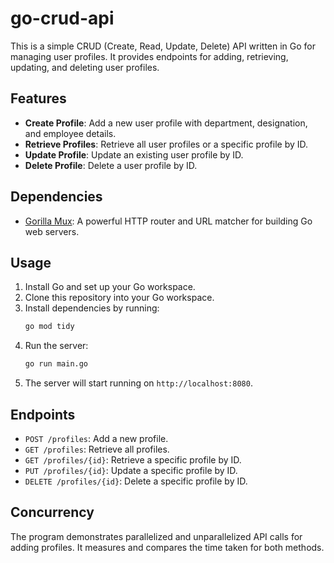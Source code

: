 # go-crud-api

This is a simple CRUD (Create, Read, Update, Delete) API written in Go for managing user profiles. It provides endpoints for adding, retrieving, updating, and deleting user profiles.

## Features

- **Create Profile**: Add a new user profile with department, designation, and employee details.
- **Retrieve Profiles**: Retrieve all user profiles or a specific profile by ID.
- **Update Profile**: Update an existing user profile by ID.
- **Delete Profile**: Delete a user profile by ID.

## Dependencies

- [Gorilla Mux](https://github.com/gorilla/mux): A powerful HTTP router and URL matcher for building Go web servers.

## Usage

1. Install Go and set up your Go workspace.
2. Clone this repository into your Go workspace.
3. Install dependencies by running:
   ```bash
   go mod tidy
   ```
4. Run the server:
   ```bash
   go run main.go
   ```
5. The server will start running on `http://localhost:8080`.

## Endpoints

- `POST /profiles`: Add a new profile.
- `GET /profiles`: Retrieve all profiles.
- `GET /profiles/{id}`: Retrieve a specific profile by ID.
- `PUT /profiles/{id}`: Update a specific profile by ID.
- `DELETE /profiles/{id}`: Delete a specific profile by ID.

## Concurrency

The program demonstrates parallelized and unparallelized API calls for adding profiles. It measures and compares the time taken for both methods.
